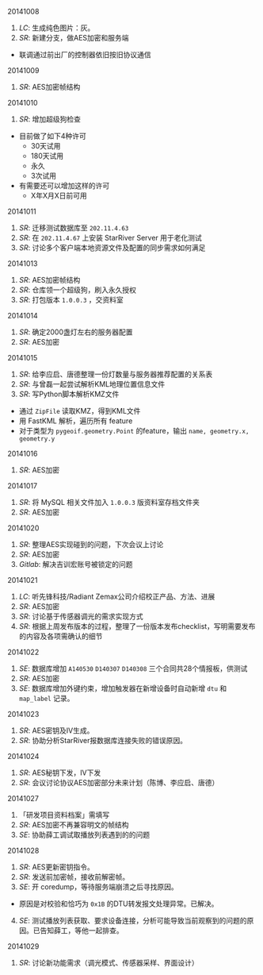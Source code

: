 20141008

1. *LC*: 生成纯色图片：灰。
2. *SR*: 新建分支，做AES加密和服务端
  - 联调通过前出厂的控制器依旧按旧协议通信

20141009

1. *SR*: AES加密帧结构

20141010

1. *SR*: 增加超级狗检查
  - 目前做了如下4种许可
    - 30天试用
    - 180天试用
    - 永久
    - 3次试用
  - 有需要还可以增加这样的许可
    - X年X月X日前可用

20141011

1. *SR*: 迁移测试数据库至 `202.11.4.63`
2. *SR*: 在 `202.11.4.67` 上安装 StarRiver Server 用于老化测试
3. *SR*: 讨论多个客户端本地资源文件及配置的同步需求如何满足

20141013

1. *SR*: AES加密帧结构
2. *SR*: 仓库领一个超级狗，刷入永久授权
3. *SR*: 打包版本 `1.0.0.3` ，交资料室

20141014

1. *SR*: 确定2000盏灯左右的服务器配置
2. *SR*: AES加密
 
20141015

1. *SR*: 给李应启、唐德整理一份灯数量与服务器推荐配置的关系表
2. *SR*: 与曾磊一起尝试解析KML地理位置信息文件
3. *SR*: 写Python脚本解析KMZ文件
  - 通过 `ZipFile` 读取KMZ，得到KML文件
  - 用 FastKML 解析，遍历所有 feature
  - 对于类型为 `pygeoif.geometry.Point` 的feature，输出 `name, geometry.x, geometry.y`

20141016

1. *SR*: AES加密

20141017

1. *SR*: 将 MySQL 相关文件加入 `1.0.0.3` 版资料室存档文件夹
2. *SR*: AES加密

20141020

1. *SR*: 整理AES实现碰到的问题，下次会议上讨论
2. *SR*: AES加密
3. *Gitlab*: 解决吉训宏账号被锁定的问题

20141021

1. *LC*: 听先锋科技/Radiant Zemax公司介绍校正产品、方法、进展
2. *SR*: AES加密
3. *SR*: 讨论基于传感器调光的需求实现方式
4. *SR*: 根据上周发布版本的过程，整理了一份版本发布checklist，写明需要发布的内容及各项需确认的细节

20141022

1. *SE*: 数据库增加 `A140530` `D140307` `D140308` 三个合同共28个情报板，供测试
2. *SR*: AES加密
3. *SE*: 数据库增加外键约束，增加触发器在新增设备时自动新增 `dtu` 和 `map_label` 记录。

20141023

1. *SR*: AES密钥及IV生成。
2. *SR*: 协助分析StarRiver报数据库连接失败的错误原因。

20141024

1. *SR*: AES秘钥下发，IV下发
2. *SR*: 会议讨论协议AES加密部分未来计划（陈博、李应启、唐德）

20141027

1. 「研发项目资料档案」需填写
2. *SR*: AES加密不再兼容明文的帧结构
3. *SE*: 协助薛工调试取播放列表遇到的的问题

20141028

1. *SR*: AES更新密钥指令。
2. *SR*: 发送前加密帧，接收前解密帧。
3. *SE*: 开 coredump，等待服务端崩溃之后寻找原因。
  - 原因是对校验和恰巧为 `0x1B` 的DTU转发报文处理异常。已解决。 
4. *SE*: 测试播放列表获取、要求设备连接，分析可能导致当前观察到的问题的原因。已告知薛工，等他一起排查。

20141029

1. *SR*: 讨论新功能需求（调光模式、传感器采样、界面设计）
